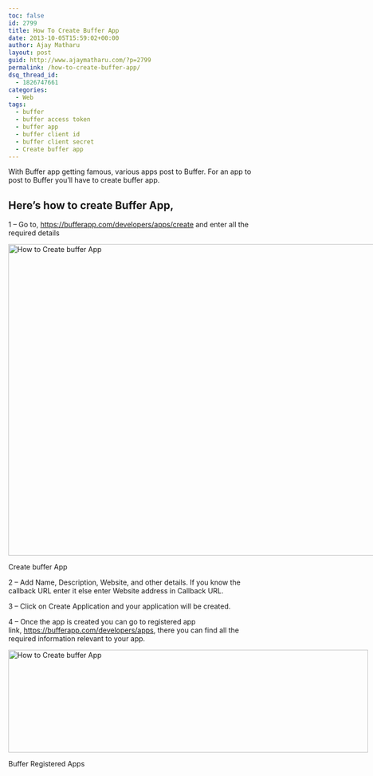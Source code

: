 ```yaml
---
toc: false
id: 2799
title: How To Create Buffer App
date: 2013-10-05T15:59:02+00:00
author: Ajay Matharu
layout: post
guid: http://www.ajaymatharu.com/?p=2799
permalink: /how-to-create-buffer-app/
dsq_thread_id:
  - 1826747661
categories:
  - Web
tags:
  - buffer
  - buffer access token
  - buffer app
  - buffer client id
  - buffer client secret
  - Create buffer app
---
```

With Buffer app getting famous, various apps post to Buffer. For an app to post to Buffer you&#8217;ll have to create buffer app.

## Here&#8217;s how to create Buffer App,

1 &#8211; Go to, <https://bufferapp.com/developers/apps/create> and enter all the required details

<div id="attachment_2802" style="width: 777px" class="wp-caption aligncenter">
  <a href="http://www.ajaymatharu.com/wp-content/uploads/2013/10/Buffer-Create-an-App.png"><img class="size-full wp-image-2802 " title="How to Create buffer App" src="http://www.ajaymatharu.com/wp-content/uploads/2013/10/Buffer-Create-an-App.png" alt="How to Create buffer App" width="767" height="625" srcset="http://www.ajaymatharu.com/wp-content/uploads/2013/10/Buffer-Create-an-App-300x244.png 300w, http://www.ajaymatharu.com/wp-content/uploads/2013/10/Buffer-Create-an-App.png 767w" sizes="(max-width: 767px) 100vw, 767px" /></a>
  
  <p class="wp-caption-text">
    Create buffer App
  </p>
</div>

2 &#8211; Add Name, Description, Website, and other details. If you know the callback URL enter it else enter Website address in Callback URL.

3 &#8211; Click on Create Application and your application will be created.

4 &#8211; Once the app is created you can go to registered app link, <https://bufferapp.com/developers/apps>, there you can find all the required information relevant to your app.

<div id="attachment_2803" style="width: 732px" class="wp-caption aligncenter">
  <a href="http://www.ajaymatharu.com/wp-content/uploads/2013/10/Buffer-Registered-Apps.png"><img class="size-full wp-image-2803 " src="http://www.ajaymatharu.com/wp-content/uploads/2013/10/Buffer-Registered-Apps.png" alt="How to Create buffer App" width="722" height="206" srcset="http://www.ajaymatharu.com/wp-content/uploads/2013/10/Buffer-Registered-Apps-300x85.png 300w, http://www.ajaymatharu.com/wp-content/uploads/2013/10/Buffer-Registered-Apps.png 722w" sizes="(max-width: 722px) 100vw, 722px" /></a>
  
  <p class="wp-caption-text">
    Buffer Registered Apps
  </p>
</div>

&nbsp;
